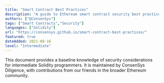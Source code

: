 ```yaml
---
title: "Smart Contract Best Practices"
description: "A guide to Ethereum smart contract security best practices"
authors: ["@ConsenSys"]
tags: ["Smart Contracts","Security"]
languages: ["Solidity"]
url: "https://consensys.github.io/smart-contract-best-practices/"
featured: true
dateAdded: 2021-08-16
level: "Intermediate"
---
```


This document provides a baseline knowledge of security considerations for intermediate Solidity programmers. It is maintained by ConsenSys Diligence, with contributions from our friends in the broader Ethereum community.